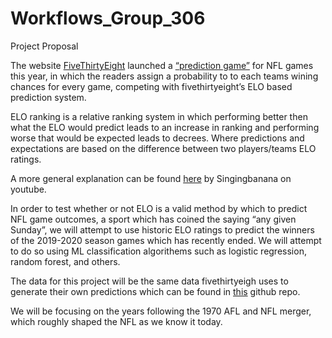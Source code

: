 # Workflows_Group_306

Project Proposal

The website [FiveThirtyEight](https://fivfethirtyeight.com/) launched a [“prediction game”](https://fivethirtyeight.com/features/how-to-play-our-nfl-predictions-game/) for NFL games this year, in which the readers assign a probability to to each teams wining chances for every game, competing with fivethirtyeight’s ELO based prediction system.

ELO ranking is a relative ranking system in which performing better then what the ELO would predict leads to an increase in ranking and performing worse that would be expected leads to  decrees. Where predictions and expectations are based on the difference between two players/teams ELO ratings.

A more general explanation can be found [here](https://www.youtube.com/watch?v=AsYfbmp0To0) by Singingbanana on youtube.

In order to test whether or not ELO is a valid method by which to predict NFL game outcomes, a sport which has coined the saying “any given Sunday”, we will attempt to use historic ELO ratings to predict the winners of the 2019-2020 season games which has recently ended.
We will attempt to do so using ML classification algorithems such as logistic regression, random forest, and others.

The data for this project will be the same data fivethirtyeigh uses to generate their own predictions which can be found in [this](https://github.com/fivethirtyeight/data/tree/master/nfl-elo) github repo.

We will be focusing on the years following the 1970 AFL and NFL merger, which roughly shaped the NFL as we know it today.


